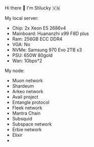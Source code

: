 Hi there 👋 I'm Stilucky 🇻🇳                
                 
My local server:     
- Chip: 2x Xeon E5 2686v4     
- Mainboard: Huananzhi x99 F8D plus   
- Ram: 256GB ECC DDR4      
- VGA: No   
- NVMe: Samsung 970 Evo 2TB x3 
- PSU: 650W 80gold
- Wan: 1Gbps*2  
  
My node: 

- Muon network
- Shardeum
- Arkeo network
- Avail project
- Entangle protocol
- Fleek network
- Mantra Chain
- Subsquid 
- Subspace network
- Erbie network
- Elixir
- 

